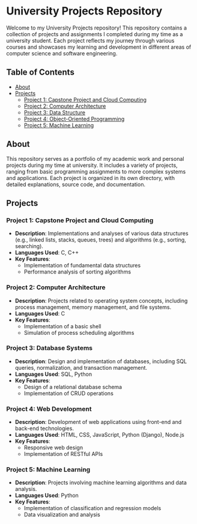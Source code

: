 # University Projects Repository

Welcome to my University Projects repository! This repository contains a collection of projects and assignments I completed during my time as a university student. Each project reflects my journey through various courses and showcases my learning and development in different areas of computer science and software engineering.

## Table of Contents

- [About](#about)
- [Projects](#projects)
  - [Project 1: Capstone Project and Cloud Computing](#project-1-capstone-project-and-cloud-computing)
  - [Project 2: Computer Architecture](#project-2-operating-systems)
  - [Project 3: Data Structure](#project-3-database-systems)
  - [Project 4: Object-Oriented Programming](#project-4-web-development)
  - [Project 5: Machine Learning](#project-5-machine-learning)


## About

This repository serves as a portfolio of my academic work and personal projects during my time at university. It includes a variety of projects, ranging from basic programming assignments to more complex systems and applications. Each project is organized in its own directory, with detailed explanations, source code, and documentation.

## Projects

### Project 1: Capstone Project and Cloud Computing

- **Description**: Implementations and analyses of various data structures (e.g., linked lists, stacks, queues, trees) and algorithms (e.g., sorting, searching).
- **Languages Used**: C, C++
- **Key Features**:
  - Implementation of fundamental data structures
  - Performance analysis of sorting algorithms

### Project 2: Computer Architecture

- **Description**: Projects related to operating system concepts, including process management, memory management, and file systems.
- **Languages Used**: C
- **Key Features**:
  - Implementation of a basic shell
  - Simulation of process scheduling algorithms

### Project 3: Database Systems

- **Description**: Design and implementation of databases, including SQL queries, normalization, and transaction management.
- **Languages Used**: SQL, Python
- **Key Features**:
  - Design of a relational database schema
  - Implementation of CRUD operations

### Project 4: Web Development

- **Description**: Development of web applications using front-end and back-end technologies.
- **Languages Used**: HTML, CSS, JavaScript, Python (Django), Node.js
- **Key Features**:
  - Responsive web design
  - Implementation of RESTful APIs

### Project 5: Machine Learning

- **Description**: Projects involving machine learning algorithms and data analysis.
- **Languages Used**: Python
- **Key Features**:
  - Implementation of classification and regression models
  - Data visualization and analysis
